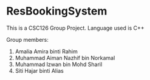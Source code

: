 # ResBookingSystem
This is a CSC126 Group Project.
Language used is C++

Group members: 
1. Amalia Amira binti Rahim
2. Muhammad Aiman Nazhif bin Norkamal
3. Muhammad Izwan bin Mohd Sharil
4. Siti Hajar binti Alias
